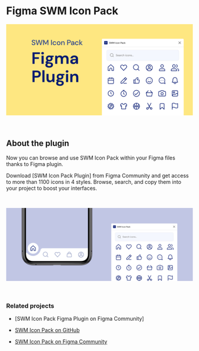 # Figma SWM Icon Pack

![Cover art](/images/swm-figma-plugin-cover.jpg)    

&nbsp;
&nbsp;
&nbsp;


## About the plugin

Now you can browse and use SWM Icon Pack within your Figma files thanks to Figma plugin.

Download [SWM Icon Pack Plugin] from Figma Community and get access to more than 1100 icons in 4 styles. Browse, search, and copy them into your project to boost your interfaces.

&nbsp;
&nbsp;
&nbsp;


![Cover art](/images/swm-figma-plugin-01.jpg)


&nbsp;
&nbsp;
&nbsp;

### Related projects

* [SWM Icon Pack Figma Plugin on Figma Community]

* [SWM Icon Pack on GitHub](https://github.com/kvmxlv/react-swm-icon-pack)

* [SWM Icon Pack on Figma Community](https://www.figma.com/community/file/942053544758339202/SWM-Icon-Pack)

